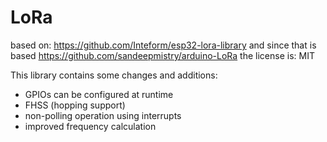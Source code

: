 # LoRa

based on: https://github.com/Inteform/esp32-lora-library
and since that is based https://github.com/sandeepmistry/arduino-LoRa
the license is: MIT

This library contains some changes and additions:
- GPIOs can be configured at runtime
- FHSS (hopping support)
- non-polling operation using interrupts
- improved frequency calculation
